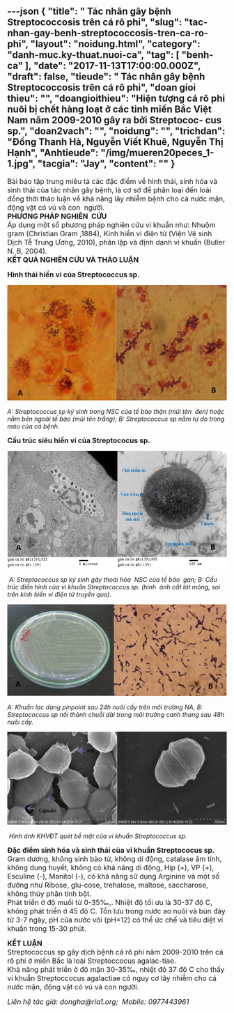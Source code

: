 ---json
{
    "title": " Tác nhân gây bệnh Streptococcosis trên cá rô phi",
    "slug": "tac-nhan-gay-benh-streptococcosis-tren-ca-ro-phi",
    "layout": "noidung.html",
    "category": "danh-muc.ky-thuat.nuoi-ca",
    "tag": [
        "benh-ca"
    ],
    "date": "2017-11-13T17:00:00.000Z",
    "draft": false,
    "tieude": " Tác nhân gây bệnh Streptococcosis trên cá rô phi",
    "doan gioi thieu": "",
    "doangioithieu": "Hiện tượng cá rô phi nuôi bị chết hàng loạt ở các tỉnh miền Bắc Việt Nam năm 2009-2010 gây ra bởi Streptococ- cus sp.",
    "doan2vach": "",
    "noidung": "",
    "trichdan": "Đồng Thanh Hà, Nguyễn Viết Khuê, Nguyễn Thị Hạnh",
    "Anhtieude": "/img/mueren20peces_1-1.jpg",
    "tacgia": "Jay",
    "__content__": ""
}
---
<p><span style="font-size:16px">B&agrave;i b&aacute;o tập trung mi&ecirc;u tả c&aacute;c đặc điểm về h&igrave;nh th&aacute;i, sinh h&oacute;a v&agrave; sinh th&aacute;i của t&aacute;c nh&acirc;n g&acirc;y bệnh, l&agrave; cơ sở&nbsp;để ph&acirc;n loại đến lo&agrave;i đồng thời thảo luận về khả năng l&acirc;y nhiễm bệnh cho c&aacute; nước mặn, động vật c&oacute; v&uacute; v&agrave; con &nbsp;người.&nbsp;<br />
<strong>PHƯƠNG PH&Aacute;P NGHI&Ecirc;N &nbsp;CỨU</strong>&nbsp;<br />
&Aacute;p dụng một số phương ph&aacute;p nghi&ecirc;n cứu vi khuẩn như: Nhuộm gram (Christian Gram ,1884), K&iacute;nh hiển vi điện tử (Viện Vệ sinh Dịch Tễ Trung Ương, 2010), ph&acirc;n lập v&agrave; định danh vi khuẩn (Buller N. B, 2004).&nbsp;<br />
<strong>KẾT QUẢ NGHI&Ecirc;N CỨU V&Agrave; THẢO LUẬN</strong></span></p>

<p><span style="font-size:16px"><strong>H&igrave;nh th&aacute;i hiển vi của Streptococcus sp.&nbsp;</strong></span></p>

<p><img alt="" src="/img/strepto.png" /></p>

<p><em><span style="font-size:14px">A: Streptococcus sp k&yacute; sinh trong NSC của tế b&agrave;o thận (mũi t&ecirc;n &nbsp;đen) hoặc nằm b&ecirc;n ngo&agrave;i tế b&agrave;o (mũi t&ecirc;n trắng); B: Streptococcus&nbsp;sp nằm tự do trong m&aacute;u của c&aacute; bệnh.&nbsp;&nbsp;</span></em></p>

<p><span style="font-size:16px"><strong>Cấu tr&uacute;c si&ecirc;u hiển vi của Streptococus sp.</strong></span></p>

<p><img alt="" src="/img/strepto2.png" /></p>

<p>&nbsp;<span style="font-size:14px"><em>A: Streptococcus sp k&yacute; sinh g&acirc;y tho&aacute;i h&oacute;a &nbsp;NSC của tế b&agrave;o &nbsp;gan; B: Cấu tr&uacute;c điển h&igrave;nh của vi khuẩn Streptococcus sp. (h&igrave;nh &nbsp;ảnh cắt l&aacute;t mỏng, soi tr&ecirc;n k&iacute;nh hiển vi điện tử truyền qua).</em></span></p>

<p><img alt="" src="/img/stepto3.png" /></p>

<p><span style="font-size:14px"><em>A: Khuẩn lạc dạng pinpoint sau 24h nu&ocirc;i cấy tr&ecirc;n m&ocirc;i trường&nbsp;NA, B: Streptococcus sp nối th&agrave;nh chuỗi d&agrave;i trong m&ocirc;i trường&nbsp;canh thang sau 48h nu&ocirc;i cấy.&nbsp;</em></span></p>

<p><img alt="" src="/img/strepto4.png" /></p>

<p><span style="font-size:14px"><em>&nbsp;H&igrave;nh ảnh KHVĐT qu&eacute;t bề mặt của vi khuẩn Streptococcus&nbsp;sp.&nbsp;</em></span></p>

<p><span style="font-size:16px"><strong>Đặc điểm sinh h&oacute;a v&agrave; sinh th&aacute;i của vi khuẩn Streptococus sp.&nbsp;</strong><br />
Gram dương, kh&ocirc;ng sinh b&agrave;o tử, kh&ocirc;ng di động, catalase &acirc;m t&iacute;nh, kh&ocirc;ng dung huyết, kh&ocirc;ng c&oacute; khả năng di&nbsp;động, Hip (+), VP (+), Esculine (-), Manitol (-), c&oacute; khả năng sử dụng Arginine v&agrave; một số đường như Ribose, glu-cose, trehalose, maltose, saccharose, kh&ocirc;ng thủy ph&acirc;n tinh bột.&nbsp;<br />
Ph&aacute;t triển ở độ muối từ 0-35&permil;,. Nhiệt độ tối ưu l&agrave; 30-37 độ&nbsp;C, kh&ocirc;ng ph&aacute;t triển ở 45&nbsp;độ&nbsp;C. Tồn lưu trong nước ao nu&ocirc;i&nbsp;v&agrave; b&ugrave;n đ&aacute;y từ 3-7 ng&agrave;y, pH của nước v&ocirc;i (pH=12) c&oacute; thể ức chế v&agrave; ti&ecirc;u diệt vi khuẩn trong 15-30 ph&uacute;t.&nbsp;</span></p>

<p><span style="font-size:16px"><strong>KẾT LUẬN </strong>&nbsp;<br />
Streptococcus sp g&acirc;y dịch bệnh c&aacute; r&ocirc; phi năm 2009-2010 tr&ecirc;n c&aacute; r&ocirc; phi ở miền Bắc l&agrave; lo&agrave;i Streptoccocus agalac-tiae.&nbsp;<br />
Khả năng ph&aacute;t triển ở độ mặn 30-35&permil;, nhiệt độ 37 độ&nbsp;C cho thấy vi khuẩn Streptoccocus agalactiae c&oacute; nguy cơ&nbsp;l&acirc;y nhiễm cho c&aacute; nước mặn, động vật c&oacute; v&uacute; v&agrave; con người.&nbsp;</span></p>

<p><span style="font-size:16px"><em>Li&ecirc;n hệ t&aacute;c giả:&nbsp;dongha@ria1.org; &nbsp;Mobile: 0977443961</em></span></p>
